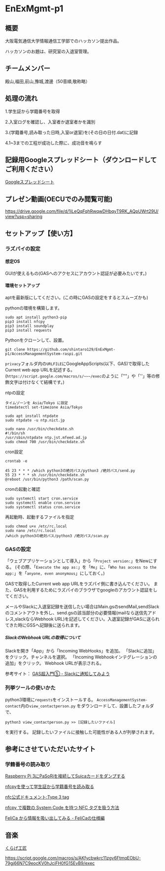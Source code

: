 # EnExMgmt-p1
## 概要
大阪電気通信大学情報通信工学部でのハッカソン提出作品。
 
ハッカソンのお題は、研究室の入退室管理。
 
 
## チームメンバー
殿山,福田,前山,豫城,渡邊（50音順,敬称略）
 
 
## 処理の流れ
1.学生証から学籍番号を取得
 
2.入室ログを確認し、入室者か退室者かを識別
 
3.{学籍番号,読み取った日時,入室or退室}を(その日の日付.dat)に記録
 
4.1~3までの工程が成功した際に、成功音を鳴らす
 
 
## 記録用Googleスプレッドシート（ダウンロードしてご利用ください）
[Googleスプレッドシート](https://docs.google.com/spreadsheets/d/1bU7MB-2ilCXyXzAKiwMG6wuOpP0hoI-oNDFW0h_naJw/edit?usp=sharing)
 
 
## プレゼン動画(OECUでのみ閲覧可能)
https://drive.google.com/file/d/1iLeQqFqhRwqwDHbqyT9RK_AQpUWrt29U/view?usp=sharing
 
## セットアップ【使い方】
### ラズパイの設定
#### 想定OS
GUIが使えるもの(GASへのアクセスにアカウント認証が必要みたいです。)
 
#### 環境セットアップ
aptを最新版にしてください。(この時にGASの設定をするとスムーズかも)
 
pythonの環境を構築します。
```
sudo apt install python3-pip
pip3 install nfcpy
pip3 install soundplay
pip3 install requests
```
 
Pythonをクローンして、設置。
```
git clone https://github.com/shintaro129/EnExMgmt-p1/AccessManagementSystem-raspi.git
```
 
`privacy`フォルダ内の`URLFILE`にGoogleAppScripts(以下、GAS)で取得したCurrent web app URLを記述する。
(`https://script.google.com/macros/s/~~~/exec`のように「""」や「''」等の修飾文字は付けなくて結構です。)
 
ntpの設定
```
タイムゾーンを Asia/Tokyo に設定
timedatectl set-timezone Asia/Tokyo
 
sudo apt install ntpdate
sudo ntpdate -u ntp.nict.jp
```
```
sudo nano /usr/bin/checkdate.sh
#!/bin/sh
/usr/sbin/ntpdate ntp.jst.mfeed.ad.jp
sudo chmod 700 /usr/bin/checkdate.sh
```
 
 
cron設定
```
crontab -e
```
```
45 23 * * * /which python3の絶対パス/python3 /絶対パス/send.py
55 23 * * * sh /usr/bin/checkdate.sh
@reboot /usr/bin/python3 /path/scan.py
```
 
cronの起動と確認
```
sudo systemctl start cron.service
sudo systemctl enable cron.service
sudo systemctl status cron.service
```
 
再起動時、起動するファイルを指定
```
sudo chmod u+x /etc/rc.local
sudo nano /etc/rc.local
/which python3の絶対パス/python3 /絶対パス/scan.py
```
 
### GASの設定
 
「ウェブアプリケーションとして導入」から「`Project version:`」をNewにする。
(その際、「`Execute the app as:`」を「`Me`」に、「`Who has access to the app:`」を「`anyone, even anonymous`」にしておく。)
 
GASで取得したCurrent web app URLをラズパイ側に書き込んでください。
また、GASを利用するためにラズパイのブラウザでgoogleのアカウント認証をしてください。
 
メールやSlackに入退室記録を送信したい場合はMain.gsのsendMail,sendSlackのコメントアウトを外し、send.gsの該当部分の必要情報(mailなら送信先アドレス,slackならWebhook URL)を記述してください。入退室記録がGASに送られてきた時にGSSへ記録後に送られます。
 
##### SlackのWebhook URLの取得について
Slackを開き「App」から「Incoming WebHooks」を追加。
「Slackに追加」をクリック。チャンネルを選択。
「Incoming Webhookインテグレーションの追加」をクリック。
Webhook URLが表示される。
 
参考サイト：
[GAS超入門⑤ - Slackに通知してみよう](https://note.com/skipla/n/na3f7f9cd9b7d)
 
 
### 列挙ツールの使いかた
python3環境に`requests`をインストールする。
`AccessManagementSystem-contact`内の`view_contactperson.py` をダウンロードして、設置したフォルダで、
```
python3 view_contactperson.py >> [記録したいファイル]
```
を実行する。
記録したいファイルに接触した可能性がある人が列挙されます。
 
 
## 参考にさせていただいたサイト
### 学籍番号の読み取り
[Raspberry Pi 3にPaSoRiを接続してSuicaカードをダンプする](https://tomosoft.jp/design/?p=8288)
 
[nfcpyを使って学生証から学籍番号を読み取る](https://aizu-vr.hatenablog.com/entry/2019/08/02/nfcpy%E3%82%92%E4%BD%BF%E3%81%A3%E3%81%A6%E5%AD%A6%E7%94%9F%E8%A8%BC%E3%81%8B%E3%82%89%E5%AD%A6%E7%B1%8D%E7%95%AA%E5%8F%B7%E3%82%92%E8%AA%AD%E3%81%BF%E5%8F%96%E3%82%8B)
 
[nfc公式ドキュメント:Type 3 tag](https://nfcpy.readthedocs.io/en/stable-0.11/modules/tag.html#module-nfc.tag.tt3)
 
[nfcpy で複数の System Code を持つ NFC タグを扱う方法](https://uchan.hateblo.jp/entry/2016/11/18/190237)
 
[FeliCa から情報を吸い出してみる - FeliCaの仕様編](https://qiita.com/YasuakiNakazawa/items/3109df682af2a7032f8d)
 
 
## 音楽
[くらげ工匠](http://www.kurage-kosho.info/index.html)
 
 

https://script.google.com/macros/s/AKfycbwkrc11zgv6FtmqEObU-79gj66N7C9eocKV0hJciFH0fG15EvB9/exec
